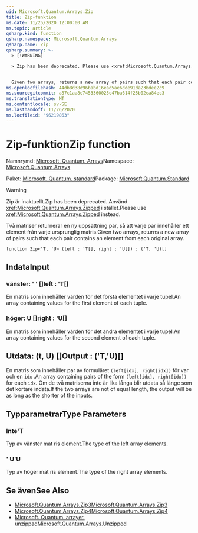 ```yaml
---
uid: Microsoft.Quantum.Arrays.Zip
title: Zip-funktion
ms.date: 11/25/2020 12:00:00 AM
ms.topic: article
qsharp.kind: function
qsharp.namespace: Microsoft.Quantum.Arrays
qsharp.name: Zip
qsharp.summary: >-
  > [!WARNING]

  > Zip has been deprecated. Please use <xref:Microsoft.Quantum.Arrays.Zipped> instead.


  Given two arrays, returns a new array of pairs such that each pair contains an element from each original array.
ms.openlocfilehash: 44db8d38d96babd16ead5ae6dde91da23bdee2c9
ms.sourcegitcommit: a87c1aa8e7453360025e47ba614f25b02ea84ec3
ms.translationtype: MT
ms.contentlocale: sv-SE
ms.lasthandoff: 11/26/2020
ms.locfileid: "96219863"
---
```

# <a name="zip-function"></a><span data-ttu-id="3355e-102">Zip-funktion</span><span class="sxs-lookup"><span data-stu-id="3355e-102">Zip function</span></span>

<span data-ttu-id="3355e-103">Namnrymd: [Microsoft. Quantum. Arrays](xref:Microsoft.Quantum.Arrays)</span><span class="sxs-lookup"><span data-stu-id="3355e-103">Namespace: [Microsoft.Quantum.Arrays](xref:Microsoft.Quantum.Arrays)</span></span>

<span data-ttu-id="3355e-104">Paket: [Microsoft. Quantum. standard](https://nuget.org/packages/Microsoft.Quantum.Standard)</span><span class="sxs-lookup"><span data-stu-id="3355e-104">Package: [Microsoft.Quantum.Standard](https://nuget.org/packages/Microsoft.Quantum.Standard)</span></span>


> [!WARNING]
> <span data-ttu-id="3355e-105">Zip är inaktuellt.</span><span class="sxs-lookup"><span data-stu-id="3355e-105">Zip has been deprecated.</span></span> <span data-ttu-id="3355e-106">Använd <xref:Microsoft.Quantum.Arrays.Zipped> i stället.</span><span class="sxs-lookup"><span data-stu-id="3355e-106">Please use <xref:Microsoft.Quantum.Arrays.Zipped> instead.</span></span>

<span data-ttu-id="3355e-107">Två matriser returnerar en ny uppsättning par, så att varje par innehåller ett element från varje ursprunglig matris.</span><span class="sxs-lookup"><span data-stu-id="3355e-107">Given two arrays, returns a new array of pairs such that each pair contains an element from each original array.</span></span>

```qsharp
function Zip<'T, 'U> (left : 'T[], right : 'U[]) : ('T, 'U)[]
```


## <a name="input"></a><span data-ttu-id="3355e-108">Indata</span><span class="sxs-lookup"><span data-stu-id="3355e-108">Input</span></span>

### <a name="left--t"></a><span data-ttu-id="3355e-109">vänster: ' ' []</span><span class="sxs-lookup"><span data-stu-id="3355e-109">left : 'T[]</span></span>

<span data-ttu-id="3355e-110">En matris som innehåller värden för det första elementet i varje tupel.</span><span class="sxs-lookup"><span data-stu-id="3355e-110">An array containing values for the first element of each tuple.</span></span>


### <a name="right--u"></a><span data-ttu-id="3355e-111">höger: U []</span><span class="sxs-lookup"><span data-stu-id="3355e-111">right : 'U[]</span></span>

<span data-ttu-id="3355e-112">En matris som innehåller värden för det andra elementet i varje tupel.</span><span class="sxs-lookup"><span data-stu-id="3355e-112">An array containing values for the second element of each tuple.</span></span>



## <a name="output--tu"></a><span data-ttu-id="3355e-113">Utdata: (t, U) []</span><span class="sxs-lookup"><span data-stu-id="3355e-113">Output : ('T,'U)[]</span></span>

<span data-ttu-id="3355e-114">En matris som innehåller par av formuläret `(left[idx], right[idx])` för var och en `idx` .</span><span class="sxs-lookup"><span data-stu-id="3355e-114">An array containing pairs of the form `(left[idx], right[idx])` for each `idx`.</span></span> <span data-ttu-id="3355e-115">Om de två matriserna inte är lika långa blir utdata så länge som det kortare indata.</span><span class="sxs-lookup"><span data-stu-id="3355e-115">If the two arrays are not of equal length, the output will be as long as the shorter of the inputs.</span></span>

## <a name="type-parameters"></a><span data-ttu-id="3355e-116">Typparametrar</span><span class="sxs-lookup"><span data-stu-id="3355e-116">Type Parameters</span></span>

### <a name="t"></a><span data-ttu-id="3355e-117">Inte</span><span class="sxs-lookup"><span data-stu-id="3355e-117">'T</span></span>

<span data-ttu-id="3355e-118">Typ av vänster mat ris element.</span><span class="sxs-lookup"><span data-stu-id="3355e-118">The type of the left array elements.</span></span>
### <a name="u"></a><span data-ttu-id="3355e-119">' U</span><span class="sxs-lookup"><span data-stu-id="3355e-119">'U</span></span>

<span data-ttu-id="3355e-120">Typ av höger mat ris element.</span><span class="sxs-lookup"><span data-stu-id="3355e-120">The type of the right array elements.</span></span>

## <a name="see-also"></a><span data-ttu-id="3355e-121">Se även</span><span class="sxs-lookup"><span data-stu-id="3355e-121">See Also</span></span>

- [<span data-ttu-id="3355e-122">Microsoft.Quantum.Arrays.Zip3</span><span class="sxs-lookup"><span data-stu-id="3355e-122">Microsoft.Quantum.Arrays.Zip3</span></span>](xref:Microsoft.Quantum.Arrays.Zip3)
- [<span data-ttu-id="3355e-123">Microsoft.Quantum.Arrays.Zip4</span><span class="sxs-lookup"><span data-stu-id="3355e-123">Microsoft.Quantum.Arrays.Zip4</span></span>](xref:Microsoft.Quantum.Arrays.Zip4)
- [<span data-ttu-id="3355e-124">Microsoft. Quantum. arrayer. unzippad</span><span class="sxs-lookup"><span data-stu-id="3355e-124">Microsoft.Quantum.Arrays.Unzipped</span></span>](xref:Microsoft.Quantum.Arrays.Unzipped)